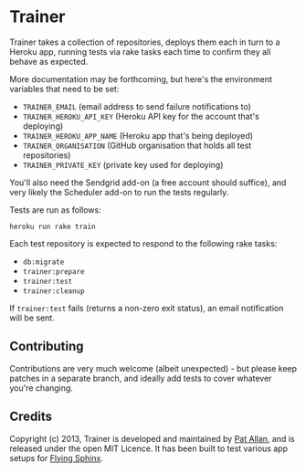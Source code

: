 # Trainer

Trainer takes a collection of repositories, deploys them each in turn to a Heroku app, running tests via rake tasks each time to confirm they all behave as expected.

More documentation may be forthcoming, but here's the environment variables that need to be set:

* `TRAINER_EMAIL` (email address to send failure notifications to)
* `TRAINER_HEROKU_API_KEY` (Heroku API key for the account that's deploying)
* `TRAINER_HEROKU_APP_NAME` (Heroku app that's being deployed)
* `TRAINER_ORGANISATION` (GitHub organisation that holds all test repositories)
* `TRAINER_PRIVATE_KEY` (private key used for deploying)

You'll also need the Sendgrid add-on (a free account should suffice), and very likely the Scheduler add-on to run the tests regularly.

Tests are run as follows:

    heroku run rake train

Each test repository is expected to respond to the following rake tasks:

* `db:migrate`
* `trainer:prepare`
* `trainer:test`
* `trainer:cleanup`

If `trainer:test` fails (returns a non-zero exit status), an email notification will be sent.

## Contributing

Contributions are very much welcome (albeit unexpected) - but please keep patches in a separate branch, and ideally add tests to cover whatever you're changing.

## Credits

Copyright (c) 2013, Trainer is developed and maintained by [Pat Allan](http://freelancing-gods.com), and is released under the open MIT Licence. It has been built to test various app setups for [Flying Sphinx](http://flying-sphinx.com).
